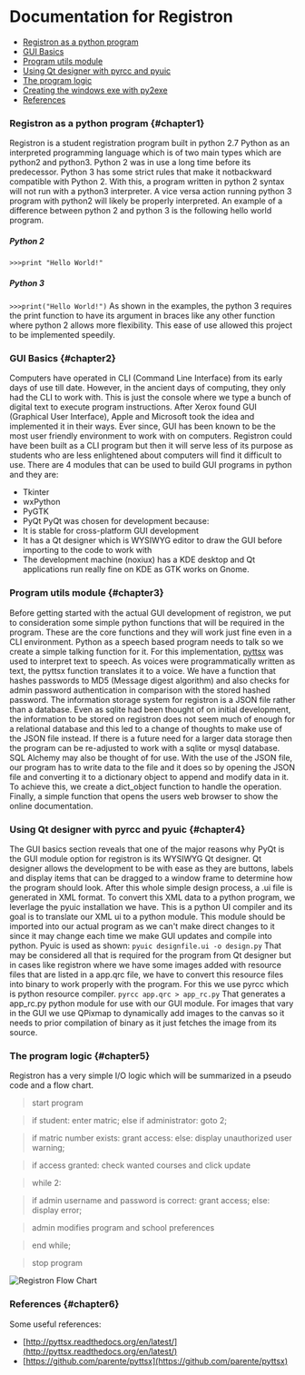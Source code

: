 Documentation for Registron
============================
- [Registron as a python program](#chapter1)
- [GUI Basics](#chapter2)
- [Program utils module](#chapter3)
- [Using Qt designer with pyrcc and pyuic](#chapter4)
- [The program logic](#chapter5)
- [Creating the windows exe with py2exe](#chapter5)
- [References](#chapter6)

### Registron as a python program {#chapter1}
Registron is a student registration program built in python 2.7
Python as an interpreted programming language which is of two
main types which are python2 and python3. Python 2 was in use a
long time before its predecessor. Python 3 has some strict rules
that make it notbackward compatible with Python 2. With this,
a program written in python 2 syntax will not run with a python3
interpreter. A vice versa action running python 3 program with
python2 will likely be properly interpreted. An example of a
difference between python 2 and python 3 is the following hello
world program.
##### Python 2
```>>>print "Hello World!"```
##### Python 3
```>>>print("Hello World!")```
As shown in the examples, the python 3 requires the print function
to have its argument in braces like any other function where python
2 allows more flexibility. This ease of use allowed this project
to be implemented speedily.

### GUI Basics {#chapter2}
Computers have operated in CLI (Command Line Interface) from its
early days of use till date. However, in the ancient days of
computing, they only had the CLI to work with. This is just the
console where we type a bunch of digital text to execute program
instructions. After Xerox found GUI (Graphical User Interface), Apple
and Microsoft took the idea and implemented it in their ways.
Ever since, GUI has been known to be the most user friendly environment
to work with on computers. Registron could have been built as a CLI
program but then it will serve less of its purpose as students who are
less enlightened about computers will find it difficult to use.
There are 4 modules that can be used to build GUI programs in python
and they are:
- Tkinter
- wxPython
- PyGTK
- PyQt
PyQt was chosen for development because:
- It is stable for cross-platform GUI development
- It has a Qt designer which is WYSIWYG editor to draw the GUI before
importing to the code to work with
- The development machine (noxiux) has a KDE desktop and Qt applications
run really fine on KDE as GTK works on Gnome.

### Program utils module {#chapter3}
Before getting started with the actual GUI development of registron, we
put to consideration some simple python functions that will be required
in the program. These are the core functions and they will work just fine
even in a CLI environment. Python as a speech based program needs to talk
so we create a simple talking function for it. For this implementation,
[pyttsx][1] was used to interpret text to speech. As voices were 
programmatically written as text, the pyttsx function translates it to a
voice. We have a function that hashes passwords to MD5 (Message digest
 algorithm) and also checks for admin password authentication in comparison
with the stored hashed password.
The information storage system for registron is a JSON file rather than a
database. Even as sqlite had been thought of on initial development, the
information to be stored on registron does not seem much of enough for a
relational database and this led to a change of thoughts to make use of the
JSON file instead. If there is a future need for a larger data storage then
the program can be re-adjusted to work with a sqlite or mysql database.
SQL Alchemy may also be thought of for use. With the use of the JSON file,
our program has to write data to the file and it does so by opening the JSON
file and converting it to a dictionary object to append and modify data in it.
To achieve this, we create a dict_object function to handle the operation.
Finally, a simple function that opens the users web browser to show the online
documentation.
### Using Qt designer with pyrcc and pyuic {#chapter4}
The GUI basics section reveals that one of the major reasons why PyQt is the
GUI module option for registron is its WYSIWYG Qt designer. Qt designer allows
the development to be with ease as they are buttons, labels and display items
that can be dragged to a window frame to determine how the program should look.
After this whole simple design process, a .ui file is generated in XML format.
To convert this XML data to a python program, we leverlage the pyuic installation
we have. This is a python UI compiler and its goal is to translate our XML ui
to a python module. This module should be imported into our actual program as
we can't make direct changes to it since it may change each time we make GUI
updates and compile into python. Pyuic is used as shown:
```pyuic designfile.ui -o design.py```
That may be considered all that is required for the program from Qt designer but
in cases like registron where we have some images added with resource files that
are listed in a app.qrc file, we have to convert this resource files into binary
to work properly with the program. For this we use pyrcc which is python resource
compiler.
```pyrcc app.qrc > app_rc.py```
That generates a app_rc.py python module for use with our GUI module. For images
that vary in the GUI we use QPixmap to dynamically add images to the canvas so it
needs to prior compilation of binary as it just fetches the image from its source.

### The program logic {#chapter5}
Registron has a very simple I/O logic which will be summarized in a pseudo
code and a flow chart.
>start program

>if student: enter matric; else if administrator: goto 2;

>if matric number exists: grant access: else: display unauthorized user warning;

>if access granted: check wanted courses and click update

>while 2:

>if admin username and password is correct: grant access; else: display error;

>admin modifies program and school preferences

> end while;

> stop program

<img src="http://i.imgur.com/CsuKw.jpg" alt="Registron Flow Chart">

### References {#chapter6}
Some useful references:
- [http://pyttsx.readthedocs.org/en/latest/](http://pyttsx.readthedocs.org/en/latest/)
- [https://github.com/parente/pyttsx](https://github.com/parente/pyttsx)

[1]:https://github.com/parente/pyttsx